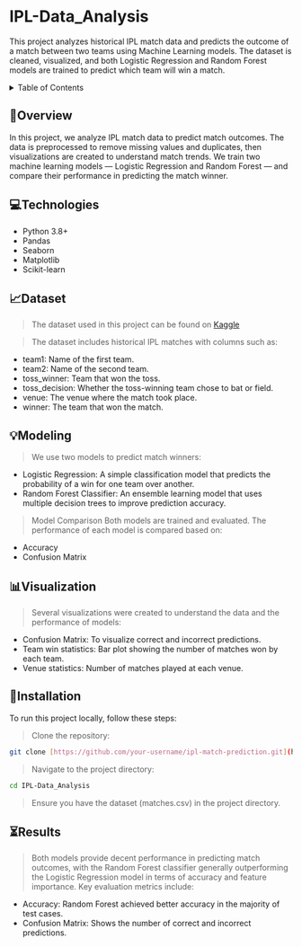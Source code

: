 # IPL-Data_Analysis
This project analyzes historical IPL match data and predicts the outcome of a match between two teams using Machine Learning models. The dataset is cleaned, visualized, and both Logistic Regression and Random Forest models are trained to predict which team will win a match.

<details>
<summary>Table of Contents</summary>

- [Overview](#Overview)
- [Technologies](#Technologies)
- [Dataset](#Dataset)
- [Modeling](#Modeling)
- [Visualization](#visualization)
- [Installation](#Installation)
- [Results](#results)

</details>


## 📑Overview
In this project, we analyze IPL match data to predict match outcomes. The data is preprocessed to remove missing values and duplicates, then visualizations are created to understand match trends. We train two machine learning models — Logistic Regression and Random Forest — and compare their performance in predicting the match winner.

## 💻Technologies
- Python 3.8+
- Pandas
- Seaborn
- Matplotlib
- Scikit-learn

## 📈Dataset
> The dataset used in this project can be found on [Kaggle](https://www.kaggle.com/)

> The dataset includes historical IPL matches with columns such as:
- team1: Name of the first team.
- team2: Name of the second team.
- toss_winner: Team that won the toss.
- toss_decision: Whether the toss-winning team chose to bat or field.
- venue: The venue where the match took place.
- winner: The team that won the match.

## 💡Modeling
> We use two models to predict match winners:
- Logistic Regression: A simple classification model that predicts the probability of a win for one team over another.
- Random Forest Classifier: An ensemble learning model that uses multiple decision trees to improve prediction accuracy.

> Model Comparison
  Both models are trained and evaluated. The performance of each model is compared based on:
- Accuracy
- Confusion Matrix

## 📊Visualization
> Several visualizations were created to understand the data and the performance of models:
- Confusion Matrix: To visualize correct and incorrect predictions.
- Team win statistics: Bar plot showing the number of matches won by each team.
- Venue statistics: Number of matches played at each venue.

## 📂Installation
To run this project locally, follow these steps:

> Clone the repository:
```bash
git clone [https://github.com/your-username/ipl-match-prediction.git](https://github.com/Chanchal1010/IPL-Data_Analysis)
```
> Navigate to the project directory:
```bash
cd IPL-Data_Analysis
```
> Ensure you have the dataset (matches.csv) in the project directory.

## ⏳Results
> Both models provide decent performance in predicting match outcomes, with the Random Forest classifier generally outperforming the Logistic Regression model in terms of accuracy and feature importance.
> Key evaluation metrics include:
- Accuracy: Random Forest achieved better accuracy in the majority of test cases.
- Confusion Matrix: Shows the number of correct and incorrect predictions.

